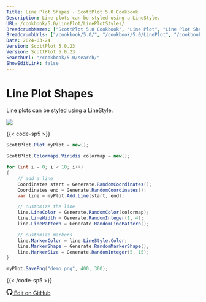 ```yaml
---
Title: Line Plot Shapes - ScottPlot 5.0 Cookbook
Description: Line plots can be styled using a LineStyle.
URL: /cookbook/5.0/LinePlot/LinePlotStyles/
BreadcrumbNames: ["ScottPlot 5.0 Cookbook", "Line Plot", "Line Plot Shapes"]
BreadcrumbUrls: ["/cookbook/5.0/", "/cookbook/5.0/LinePlot", "/cookbook/5.0/LinePlot/LinePlotStyles"]
Date: 2024-03-24
Version: ScottPlot 5.0.23
Version: ScottPlot 5.0.23
SearchUrl: "/cookbook/5.0/search/"
ShowEditLink: false
---
```


# Line Plot Shapes


Line plots can be styled using a LineStyle.

[![](/cookbook/5.0/images/LinePlotStyles.png?240324174053)](/cookbook/5.0/images/LinePlotStyles.png?240324174053)

{{< code-sp5 >}}

```cs
ScottPlot.Plot myPlot = new();

ScottPlot.Colormaps.Viridis colormap = new();

for (int i = 0; i < 10; i++)
{
    // add a line
    Coordinates start = Generate.RandomCoordinates();
    Coordinates end = Generate.RandomCoordinates();
    var line = myPlot.Add.Line(start, end);

    // customize the line
    line.LineColor = Generate.RandomColor(colormap);
    line.LineWidth = Generate.RandomInteger(1, 4);
    line.LinePattern = Generate.RandomLinePattern();

    // customize markers
    line.MarkerColor = line.LineStyle.Color;
    line.MarkerShape = Generate.RandomMarkerShape();
    line.MarkerSize = Generate.RandomInteger(5, 15);
}

myPlot.SavePng("demo.png", 400, 300);

```

{{< /code-sp5 >}}

<a href='https://github.com/ScottPlot/ScottPlot/blob/main/src/ScottPlot5/ScottPlot5%20Cookbook/Recipes/PlotTypes/Line.cs'><svg xmlns="http://www.w3.org/2000/svg" width="16" height="16" fill="currentColor" class="mb-1 bi bi-github" viewBox="0 0 16 16">
  <path d="M8 0C3.58 0 0 3.58 0 8c0 3.54 2.29 6.53 5.47 7.59.4.07.55-.17.55-.38 0-.19-.01-.82-.01-1.49-2.01.37-2.53-.49-2.69-.94-.09-.23-.48-.94-.82-1.13-.28-.15-.68-.52-.01-.53.63-.01 1.08.58 1.23.82.72 1.21 1.87.87 2.33.66.07-.52.28-.87.51-1.07-1.78-.2-3.64-.89-3.64-3.95 0-.87.31-1.59.82-2.15-.08-.2-.36-1.02.08-2.12 0 0 .67-.21 2.2.82.64-.18 1.32-.27 2-.27s1.36.09 2 .27c1.53-1.04 2.2-.82 2.2-.82.44 1.1.16 1.92.08 2.12.51.56.82 1.27.82 2.15 0 3.07-1.87 3.75-3.65 3.95.29.25.54.73.54 1.48 0 1.07-.01 1.93-.01 2.2 0 .21.15.46.55.38A8.01 8.01 0 0 0 16 8c0-4.42-3.58-8-8-8"/>
</svg> Edit on GitHub</a>

